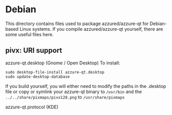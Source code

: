 
Debian
====================
This directory contains files used to package azzured/azzure-qt
for Debian-based Linux systems. If you compile azzured/azzure-qt yourself, there are some useful files here.

## pivx: URI support ##


azzure-qt.desktop  (Gnome / Open Desktop)
To install:

	sudo desktop-file-install azzure-qt.desktop
	sudo update-desktop-database

If you build yourself, you will either need to modify the paths in
the .desktop file or copy or symlink your azzure-qt binary to `/usr/bin`
and the `../../share/pixmaps/pivx128.png` to `/usr/share/pixmaps`

azzure-qt.protocol (KDE)

